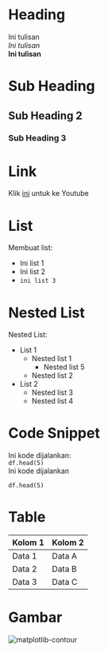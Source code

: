 # Heading
Ini tulisan <br>
*Ini tulisan* <br>
**Ini tulisan** <br>

# Sub Heading
## Sub Heading 2
### Sub Heading 3

# Link
Klik [ini](https://youtube.com) untuk ke Youtube

# List
Membuat list:
- Ini list 1
- Ini list 2
- ```ini list 3```

# Nested List
Nested List:
- List 1
  - Nested list 1
    - Nested list 5
  - Nested list 2
- List 2
  - Nested list 3
  - Nested list 4


# Code Snippet
Ini kode dijalankan: <br>
```df.head(5)```
<br>
Ini kode dijalankan <br>
```
df.head(5)
```

# Table
| Kolom 1  | Kolom 2  |
|----------|----------|
| Data 1   | Data A   |
| Data 2   | Data B   |
| Data 3   | Data C   |


# Gambar
![matplotlib-contour](https://github.com/user-attachments/assets/0bee6caf-4695-421b-9542-364ac4695311)

